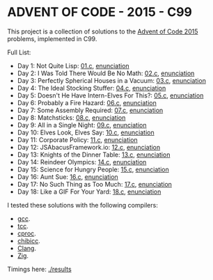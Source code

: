 ADVENT OF CODE - 2015 - C99
===========================

This project is a collection of solutions to the [Advent of Code 2015](https://adventofcode.com/2015)
problems, implemented in C99.

Full List:

- Day 1: Not Quite Lisp: [01.c](./01.c), [enunciation](https://adventofcode.com/2015/day/1)
- Day 2: I Was Told There Would Be No Math: [02.c](./02.c), [enunciation](https://adventofcode.com/2015/day/2)
- Day 3: Perfectly Spherical Houses in a Vacuum: [03.c](./03.c), [enunciation](https://adventofcode.com/2015/day/3)
- Day 4: The Ideal Stocking Stuffer: [04.c](./04.c), [enunciation](https://adventofcode.com/2015/day/4)
- Day 5: Doesn't He Have Intern-Elves For This?: [05.c](./05.c), [enunciation](https://adventofcode.com/2015/day/5)
- Day 6: Probably a Fire Hazard: [06.c](./06.c), [enunciation](https://adventofcode.com/2015/day/6)
- Day 7: Some Assembly Required: [07.c](./07.c), [enunciation](https://adventofcode.com/2015/day/7)
- Day 8: Matchsticks: [08.c](./08.c), [enunciation](https://adventofcode.com/2015/day/8)
- Day 9: All in a Single Night: [09.c](./09.c), [enunciation](https://adventofcode.com/2015/day/9)
- Day 10: Elves Look, Elves Say: [10.c](./10.c), [enunciation](https://adventofcode.com/2015/day/10)
- Day 11: Corporate Policy: [11.c](./11.c), [enunciation](https://adventofcode.com/2015/day/11)
- Day 12: JSAbacusFramework.io: [12.c](./12.c), [enunciation](https://adventofcode.com/2015/day/12)
- Day 13: Knights of the Dinner Table: [13.c](./13.c), [enunciation](https://adventofcode.com/2015/day/13)
- Day 14: Reindeer Olympics: [14.c](./14.c), [enunciation](https://adventofcode.com/2015/day/14)
- Day 15: Science for Hungry People: [15.c](./15.c), [enunciation](https://adventofcode.com/2015/day/15)
- Day 16: Aunt Sue: [16.c](./16.c), [enunciation](https://adventofcode.com/2015/day/16)
- Day 17: No Such Thing as Too Much: [17.c](./17.c), [enunciation](https://adventofcode.com/2015/day/17)
- Day 18: Like a GIF For Your Yard: [18.c](./18.c), [enunciation](https://adventofcode.com/2015/day/18)
<!---
- Day 19: Medicine for Rudolph: [19.c](./19.c), [enunciation](https://adventofcode.com/2015/day/19)
- Day 20: Infinite Elves and Infinite Houses: [20.c](./20.c), [enunciation](https://adventofcode.com/2015/day/20)
- Day 21: RPG Simulator 20XX: [21.c](./21.c), [enunciation](https://adventofcode.com/2015/day/21)
- Day 22: Wizard Simulator 20XX: [22.c](./22.c), [enunciation](https://adventofcode.com/2015/day/22)
- Day 23: Opening the Turing Lock: [23.c](./23.c), [enunciation](https://adventofcode.com/2015/day/23)
- Day 24: It Hangs in the Balance: [24.c](./24.c), [enunciation](https://adventofcode.com/2015/day/24)
- Day 25: Let It Snow: [25.c](./25.c), [enunciation](https://adventofcode.com/2015/day/25)
--->

I tested these solutions with the following compilers: 

- [gcc](https://gcc.gnu.org/).
- [tcc](https://bellard.org/tcc/).
- [cproc](https://sr.ht/~mcf/cproc/).
- [chibicc](https://github.com/rui314/chibicc).
- [Clang](https://clang.llvm.org/).
- [Zig](https://ziglang.org/).

Timings here: [./results](./results)
